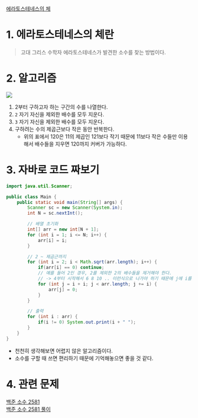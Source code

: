 [에라토스테네스의 체](https://ko.wikipedia.org/wiki/%EC%97%90%EB%9D%BC%ED%86%A0%EC%8A%A4%ED%85%8C%EB%84%A4%EC%8A%A4%EC%9D%98_%EC%B2%B4)

# 1. 에라토스테네스의 체란
> 고대 그리스 수학자 에라토스테네스가 발견한 소수를 찾는 방법이다.

# 2. 알고리즘 
![](https://upload.wikimedia.org/wikipedia/commons/b/b9/Sieve_of_Eratosthenes_animation.gif)
1. 2부터 구하고자 하는 구간의 수를 나열한다.
2. `2` 자기 자신을 제외한 배수를 모두 지운다.
3. `3` 자기 자신을 제외한 배수를 모두 지운다.
4. 구하려는 수의 제곱근보다 작은 동안 반복한다.
    * 위의 표에서 120은 11의 제곱인 121보다 작기 때문에 11보다 작은 수들만 이용해서 배수들을 지우면 120까지 커버가 가능하다.

# 3. 자바로 코드 짜보기
```java
import java.util.Scanner;

public class Main {
    public static void main(String[] args) {
        Scanner sc = new Scanner(System.in);
        int N = sc.nextInt();

        // 배열 초기화
        int[] arr = new int[N + 1];
        for (int i = 1; i <= N; i++) {
            arr[i] = i;
        }

        // 2 ~ 제곱근까지
        for (int i = 2; i < Math.sqrt(arr.length); i++) {
            if(arr[i] == 0) continue;
            // 예를 들어 2인 경우, 2를 제외한 2의 배수들을 제거해야 한다.
            // -> 4부터 시작해서 6 8 10 .. 이런식으로 나가야 하기 때문에 j에 i를 계속 더해준다.
            for (int j = i + i; j < arr.length; j += i) {
                arr[j] = 0;
            }
        }

        // 출력
        for (int i : arr) {
            if(i != 0) System.out.print(i + " ");
        }
    }
}
```

- 천천히 생각해보면 어렵지 않은 알고리즘이다. 
- 소수를 구할 때 쓰면 편리하기 때문에 기억해놓으면 좋을 것 같다.

# 4. 관련 문제
[백준 소수 2581](https://www.acmicpc.net/problem/2581)<br/>
[백준 소수 2581 풀이](https://github.com/hyunbenny/PS/blob/master/src/byLevel/Lv9_%EC%95%BD%EC%88%98%EB%B0%B0%EC%88%98%EC%86%8C%EC%88%98/%EC%86%8C%EC%88%98_2581_B/Main.java)